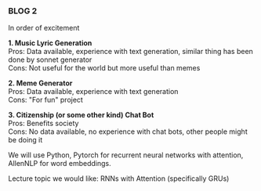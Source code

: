 ### BLOG 2 ###

In order of excitement

**1. Music Lyric Generation**  
Pros: Data available, experience with text generation, similar thing has been done by sonnet generator  
Cons: Not useful for the world but more useful than memes 

**2. Meme Generator**  
Pros: Data available, experience with text generation  
Cons: "For fun" project 

**3. Citizenship (or some other kind) Chat Bot**  
Pros: Benefits society  
Cons: No data available, no experience with chat bots, other people might be doing it  

We will use Python, Pytorch for recurrent neural networks with attention, AllenNLP for word embeddings.

Lecture topic we would like: RNNs with Attention (specifically GRUs)
